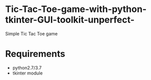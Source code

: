 # Tic-Tac-Toe-game-with-python-tkinter-GUI-toolkit-unperfect-
  Simple Tic Tac Toe game
  
 # Requirements
  - python2.7/3.7
  - tkinter module
